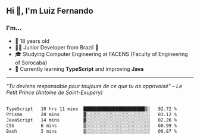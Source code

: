 <h2>Hi 👋, I'm Luiz Fernando</h2>

### I'm...
* 🤟 18 years old
* 👨‍💻 Junior Developer from Brazil 💚
* 🎓 Studying Computer Engineering at FACENS (Faculty of Engineering of Sorocaba)
* 🔭 Currently learning **TypeScript** and improving **Java**

---

_"Tu deviens responsable pour toujours de ce que tu as apprivoisé" – Le Petit Prince (Antoine de Saint-Exupéry)_

##

<!--START_SECTION:waka-->

```txt
TypeScript   10 hrs 11 mins  ███████████████████████▒░   92.72 %
Prisma       20 mins         ▓░░░░░░░░░░░░░░░░░░░░░░░░   03.12 %
JavaScript   14 mins         ▓░░░░░░░░░░░░░░░░░░░░░░░░   02.26 %
CSS          6 mins          ▒░░░░░░░░░░░░░░░░░░░░░░░░   00.99 %
Bash         5 mins          ▒░░░░░░░░░░░░░░░░░░░░░░░░   00.87 %
```

<!--END_SECTION:waka-->
